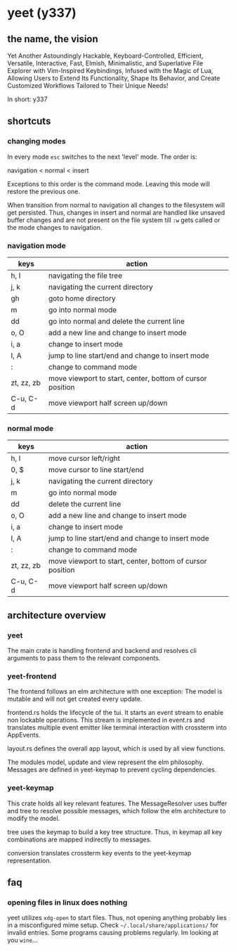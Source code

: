 # yeet (y337)

## the name, the vision

Yet Another Astoundingly Hackable, Keyboard-Controlled, Efficient, Versatile,
Interactive, Fast, Elmish, Minimalistic, and Superlative File Explorer with
Vim-Inspired Keybindings, Infused with the Magic of Lua, Allowing Users to Extend
Its Functionality, Shape Its Behavior, and Create Customized Workflows Tailored
to Their Unique Needs!

In short: y337

## shortcuts

### changing modes

In every mode `esc` switches to the next 'level' mode. The order is:

navigation < normal < insert

Exceptions to this order is the command mode. Leaving this mode will restore the
previous one.

When transition from normal to navigation all changes to the filesystem will get
persisted. Thus, changes in insert and normal are handled like unsaved buffer changes
and are not present on the file system till `:w` gets called or the mode changes
to navigation.

### navigation mode

| keys       | action                                                    |
| ---------- | --------------------------------------------------------- |
| h, l       | navigating the file tree                                  |
| j, k       | navigating the current directory                          |
| gh         | goto home directory                                       |
| m          | go into normal mode                                       |
| dd         | go into normal and delete the current line                |
| o, O       | add a new line and change to insert mode                  |
| i, a       | change to insert mode                                     |
| I, A       | jump to line start/end and change to insert mode          |
| :          | change to command mode                                    |
| zt, zz, zb | move viewport to start, center, bottom of cursor position |
| C-u, C-d   | move viewport half screen up/down                         |

### normal mode

| keys       | action                                                    |
| ---------- | --------------------------------------------------------- |
| h, l       | move cursor left/right                                    |
| 0, $       | move cursor to line start/end                             |
| j, k       | navigating the current directory                          |
| m          | go into normal mode                                       |
| dd         | delete the current line                                   |
| o, O       | add a new line and change to insert mode                  |
| i, a       | change to insert mode                                     |
| I, A       | jump to line start/end and change to insert mode          |
| :          | change to command mode                                    |
| zt, zz, zb | move viewport to start, center, bottom of cursor position |
| C-u, C-d   | move viewport half screen up/down                         |

## architecture overview

### yeet

The main crate is handling frontend and backend and resolves cli arguments to
pass them to the relevant components.

### yeet-frontend

The frontend follows an elm architecture with one exception: The model is
mutable and will not get created every update.

frontend.rs holds the lifecycle of the tui. It starts an event stream to
enable non lockable operations. This stream is implemented in event.rs and
translates multiple event emitter like terminal interaction with crossterm into
AppEvents.

layout.rs defines the overall app layout, which is used by all view functions.

The modules model, update and view represent the elm philosophy. Messages
are defined in yeet-keymap to prevent cycling dependencies.

### yeet-keymap

This crate holds all key relevant features. The MessageResolver uses buffer
and tree to resolve possible messages, which follow the elm architecture to
modify the model.

tree uses the keymap to build a key tree structure. Thus, in keymap all
key combinations are mapped indirectly to messages.

conversion translates crossterm key events to the yeet-keymap
representation.

## faq

### opening files in linux does nothing

yeet utilizes `xdg-open` to start files. Thus, not opening anything probably lies
in a misconfigured mime setup. Check `~/.local/share/applications/` for invalid entries.
Some programs causing problems regularly. Im looking at you `wine`...
